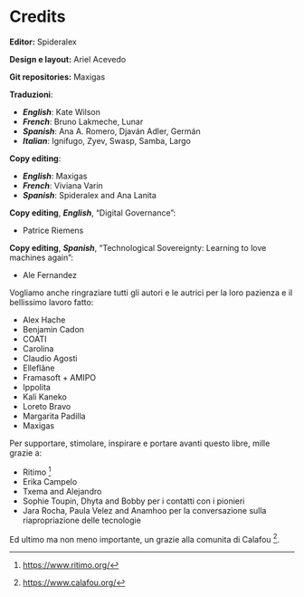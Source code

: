 # Credits

**Editor:** Spideralex

**Design e layout:** Ariel Acevedo

**Git repositories:** Maxigas

**Traduzioni**:

 * ***English***: Kate Wilson
 * ***French***: Bruno Lakmeche, Lunar
 * ***Spanish***: Ana A. Romero, Djaván Adler, Germán
 * ***Italian***: Ignifugo, Zyev, Swasp, Samba, Largo

**Copy editing**:

 * ***English***: Maxigas
 * ***French***: Viviana Varin
 * ***Spanish***: Spideralex and Ana Lanita

**Copy editing**, ***English***, “Digital Governance”:

 * Patrice Riemens

**Copy editing**, ***Spanish***, “Technological Sovereignty: Learning to love machines again”:

 * Ale Fernandez

Vogliamo anche ringraziare tutti gli autori e le autrici per la loro pazienza e il bellissimo lavoro fatto:

 * Alex Hache
 * Benjamin Cadon
 * COATI
 * Carolina
 * Claudio Agosti
 * Elleflâne
 * Framasoft + AMIPO
 * Ippolita
 * Kali Kaneko
 * Loreto Bravo
 * Margarita Padilla
 * Maxigas

Per supportare, stimolare, inspirare e portare avanti questo libre, mille grazie a:

 * Ritimo [^0]
 * Erika Campelo
 * Txema and Alejandro
 * Sophie Toupin, Dhyta and Bobby per i contatti con i pionieri
 * Jara Rocha, Paula Velez and Anamhoo per la conversazione sulla riapropriazione delle tecnologie

Ed ultimo ma non meno importante, un grazie alla comunita di Calafou [^1].

[^0]: https://www.ritimo.org/

[^1]: https://www.calafou.org/

